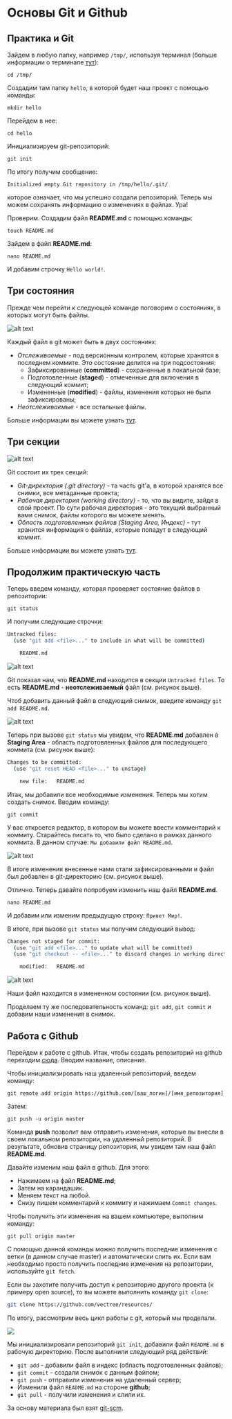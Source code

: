 # Основы Git и Github

## Практика и Git

Зайдем в любую папку, например `/tmp/`, используя терминал (больше информации о терминале [тут](https://vectree.ru/digest/22/1/0)):

`cd /tmp/`

Создадим там папку `hello`, в которой будет наш проект с помощью команды:

`mkdir hello`

Перейдем в нее:

`cd hello`

Инициализируем git-репозиторий:

`git init`

По итогу получим сообщение:

`Initialized empty Git repository in /tmp/hello/.git/`

которое означает, что мы успешно создали репозиторий. Теперь мы можем сохранять информацию о изменениях в файлах. Ура!

Проверим. Создадим файл **README.md** с помощью команды:

`touch README.md`

Зайдем в файл **README.md**:

`nano README.md`

И добавим строчку `Hello world!`.

## Три состояния

Прежде чем перейти к следующей команде поговорим о состояниях, в которых могут быть файлы. 

![alt text](https://user-images.githubusercontent.com/4215285/51319636-aba5b800-1a6e-11e9-95be-5bca4e76c7d5.jpeg)

Каждый файл в git может быть в двух состояниях: 
- *Отслеживаемые* - под версионным контролем, которые хранятся в последнем коммите. Это состояние делится на три подсостояния:
    * Зафиксированные (**committed**) - сохраненные в локальной базе;
    * Подготовленные (**staged**) - отмеченные для включения в следующий коммит;
    * Измененные (**modified**) - файлы, изменения которых не были зафиксированы;
- *Неотслеживаемые* - все остальные файлы.

Больше информации вы можете узнать [тут](https://git-scm.com/book/ru/v2/%D0%92%D0%B2%D0%B5%D0%B4%D0%B5%D0%BD%D0%B8%D0%B5-%D0%9E%D1%81%D0%BD%D0%BE%D0%B2%D1%8B-Git).

## Три секции

![alt text](https://user-images.githubusercontent.com/4215285/51319622-a47eaa00-1a6e-11e9-9c5e-7cb83256ae76.jpeg)

Git состоит их трех секций:
* *Git-директория (.git directory)* - та часть git'а, в которой хранятся все снимки, все метаданные проекта;
* *Рабочая директория (working directory)* - то, что вы видите, зайдя в свой проект. По сути рабочая директория - это текущий выбранный вами снимок, файлы которого вы можете менять.
* *Область подготовленных файлов (Staging Area, Индекс)* - тут хранится информация о файлах, которые попадут в следующий коммит.

Больше информации вы можете узнать [тут](https://git-scm.com/book/ru/v2/%D0%92%D0%B2%D0%B5%D0%B4%D0%B5%D0%BD%D0%B8%D0%B5-%D0%9E%D1%81%D0%BD%D0%BE%D0%B2%D1%8B-Git).

## Продолжим практическую часть

Теперь введем команду, которая проверяет состояние файлов в репозитории:

`git status`

И получим следующие строчки:

```bash
Untracked files:
  (use "git add <file>..." to include in what will be committed)

    README.md
```
![alt text](https://user-images.githubusercontent.com/4215285/51281457-8162e480-19f3-11e9-9c65-2baa9581e38e.jpeg)

Git показал нам, что **README.md** находится в секции `Untracked files`. То есть **README.md** - **неотслеживаемый** файл (см. рисунок выше).

Чтоб добавить данный файл в следующий снимок, введите команду `git add README.md`.

![alt text](https://user-images.githubusercontent.com/4215285/51281459-8162e480-19f3-11e9-9206-36a89afbc9f4.jpeg)

Теперь при вызове `git status` мы увидем, что **README.md** добавлен в **Staging Area** - область подготовленных файлов для последующего коммита (см. рисунок выше):

```bash
Changes to be committed:
  (use "git reset HEAD <file>..." to unstage)

    new file:   README.md
```

Итак, мы добавили все необходимые изменения. Теперь мы хотим создать снимок. Вводим команду:

`git commit`

У вас откроется редактор, в котором вы можете ввести комментарий к коммиту. Старайтесь писать то, что было сделано в рамках данного коммита. В данном случае: `Мы добавили файл README.md`.

![alt text](https://user-images.githubusercontent.com/4215285/51281460-8162e480-19f3-11e9-9dd2-bc3fca826d85.jpeg)

В итоге изменения внесенные нами стали зафиксированными и файл был добавлен в git-директорию (см. рисунок выше).

Отлично. Теперь давайте попробуем изменить наш файл **README.md**. 

`nano README.md`

И добавим или изменим предыдущую строку: `Привет Мир!`.

В итоге, при вызове `git status` мы получим следующий вывод:

```bash
Changes not staged for commit:
  (use "git add <file>..." to update what will be committed)
  (use "git checkout -- <file>..." to discard changes in working directory)

    modified:   README.md
```

![alt text](https://user-images.githubusercontent.com/4215285/51281461-81fb7b00-19f3-11e9-878b-c6924f77debf.jpeg)

Наши файл находится в измененном состоянии (см. рисунок выше).

Проделаем ту же последовательность команд: `git add`, `git commit` и добавим наши изменения в снимок.

## Работа с Github

Перейдем к работе с github. Итак, чтобы создать репозиторий на github переходим [сюда](https://github.com/new).
Вводим название, описание.

Чтобы инициализировать наш удаленный репозиторий, введем команду:

`git remote add origin https://github.com/[ваш_логин]/[имя_репозитория]`

Затем:

`git push -u origin master`

Команда **push** позволит вам отправить изменения, которые вы внесли в своем локальном репозитории, на удаленный репозиторий.
В результате, обновив страницу репозитория, мы увидем там наш файл **README.md**.

Давайте изменим наш файл в github. Для этого:
- Нажимаем на файл **README.md**;
- Затем на карандашик.
- Меняем текст на любой.
- Снизу пишем комментарий к коммиту и нажимаем `Commit changes`.

Чтобы получить эти изменения на вашем компьютере, выполним команду:

`git pull origin master`

С помощью данной команды можно получить последние изменения с ветки (в данном случае master) и автоматически слить их.
Если вам необходимо просто получить последние изменения на репозитории, используйте `git fetch`.

Если вы захотите получить доступ к репозиторию другого проекта (к примеру open source), то вы можете выполнить команду `git clone`:

```bash
git clone https://github.com/vectree/resources/
```

По итогу, рассмотрим весь цикл работы с git, который мы проделали.

![](https://user-images.githubusercontent.com/4215285/51281450-7d36c700-19f3-11e9-90f0-cf5cb1284c36.jpeg)

Мы инициализировали репозиторий `git init`, добавили файл `README.md` в рабочую директорию.
После выполнили следующий ряд действий:
- `git add` - добавили файл в индекс (область подготовленных файлов);
- `git commit` - создали снимок с данным файлом;
- `git push` - отправили изменения на удаленный сервер;
- Изменили файл ``README.md`` на стороне **github**;
- `git pull` - получили изменения и слили их.

За основу материала был взят [git-scm](https://git-scm.com/book/ru/v2/).

